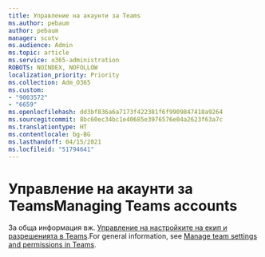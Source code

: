 ```yaml
---
title: Управление на акаунти за Teams
ms.author: pebaum
author: pebaum
manager: scotv
ms.audience: Admin
ms.topic: article
ms.service: o365-administration
ROBOTS: NOINDEX, NOFOLLOW
localization_priority: Priority
ms.collection: Adm_O365
ms.custom:
- "9003572"
- "6659"
ms.openlocfilehash: dd3bf836a6a7173f422381f6f9909847418a9264
ms.sourcegitcommit: 8bc60ec34bc1e40685e3976576e04a2623f63a7c
ms.translationtype: HT
ms.contentlocale: bg-BG
ms.lasthandoff: 04/15/2021
ms.locfileid: "51794641"
---
```

# <a name="managing-teams-accounts"></a><span data-ttu-id="6498c-102">Управление на акаунти за Teams</span><span class="sxs-lookup"><span data-stu-id="6498c-102">Managing Teams accounts</span></span>

<span data-ttu-id="6498c-103">За обща информация вж. [Управление на настройките на екип и разрешенията в Teams](https://support.microsoft.com/office/ce053b04-1b8e-4796-baa8-90dc427b3acc#ID0EAABAAA=Desktop).</span><span class="sxs-lookup"><span data-stu-id="6498c-103">For general information, see [Manage team settings and permissions in Teams](https://support.microsoft.com/office/ce053b04-1b8e-4796-baa8-90dc427b3acc#ID0EAABAAA=Desktop).</span></span>
